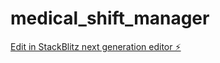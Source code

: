 # medical_shift_manager

[Edit in StackBlitz next generation editor ⚡️](https://stackblitz.com/~/github.com/Aubar48/medical_shift_manager)